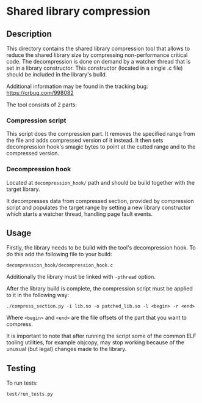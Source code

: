 # Shared library compression
## Description
This directory contains the shared library compression tool that allows to
reduce the shared library size by compressing non-performance critical code.
The decompression is done on demand by a watcher thread that is set in a
library constructor. This constructor (located in a single .c file) should be
included in the library's build.

Additional information may be found in the tracking bug:
https://crbug.com/998082

The tool consists of 2 parts:
### Compression script
This script does the compression part. It removes the specified range from
the file and adds compressed version of it instead. It then sets decompression
hook's smagic bytes to point at the cutted range and to the compressed
version.
### Decompression hook
Located at `decompression_hook/` path and should be build together with the target
library.

It decompresses data from compressed section, provided by compression script
and populates the target range by setting a new library constructor which
starts a watcher thread, handling page fault events.

## Usage
Firstly, the library needs to be build with the tool's decompression hook. To
do this add the following file to your build:

    decompression_hook/decompression_hook.c

Additionally the library must be linked with `-pthread` option.

After the library build is complete, the compression script must be applied to
it in the following way:

    ./compress_section.py -i lib.so -o patched_lib.so -l <begin> -r <end>

Where `<begin>` and `<end>` are the file offsets of the part that you want to
compress.

It is important to note that after running the script some of the common ELF
tooling utilities, for example objcopy, may stop working because of the
unusual (but legal) changes made to the library.

## Testing
To run tests:

    test/run_tests.py


